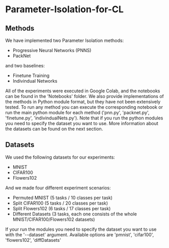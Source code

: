 # Parameter-Isolation-for-CL

## Methods

We have implemented two Parameter Isolation methods: 
* Progressive Neural Networks (PNNS)
* PackNet
  
and two baselines: 
* Finetune Training
* Indivindual Networks

All of the experiments were executed in Google Colab, and the notebooks can be found in the 'Notebooks' folder. We also provide implementations of the methods in Python module format, but they have not been extensively tested. To run any method you can execute the corresponding notebook or run the main python module for each method ('pnn.py', 'packnet.py', 'finetune.py', 'indivindualNets.py'). Note that if you run the python modules you need to specify the dataset you want to use. More information about the datasets can be found on the next section.

## Datasets

We used the following datasets for our experiments: 
* MNIST
* CIFAR100
* Flowers102

And we made four different experiment scenarios:
* Permuted MNIST (5 tasks / 10 classes per task)
* Split CIFAR100 (5 tasks / 20 classes per task)
* Split Flowers102 (6 tasks / 17 classes per task)
* Different Datasets (3 tasks, each one consists of the whole MNIST/CIFAR100/Flowers102 datasets)

If your run the modules you need to specify the dataset you want to use with the '--dataset' argument. Available options are 'pmnist', 'cifar100', 'flowers102', 'diffDatasets'
